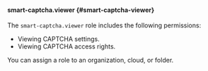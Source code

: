 #### smart-captcha.viewer {#smart-captcha-viewer}

The `smart-captcha.viewer` role includes the following permissions:
* Viewing CAPTCHA settings.
* Viewing CAPTCHA access rights.

You can assign a role to an organization, cloud, or folder.
